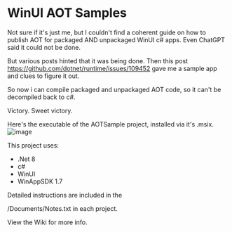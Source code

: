 # WinUI AOT Samples

Not sure if it's just me, but I couldn't find a coherent guide on how to publish AOT for packaged AND unpackaged WinUI c# apps.  Even ChatGPT said it could not be done.  

But various posts hinted that it was being done.  Then this post https://github.com/dotnet/runtime/issues/109452 gave me a sample app and clues to figure it out.  

So now i can compile packaged and unpackaged AOT code, so it can't be decompiled back to c#. 

Victory.  Sweet victory.

Here's the executable of the AOTSample project, installed via it's .msix.
<img alt="image" src="https://github.com/user-attachments/assets/325895d4-ec6c-45ec-9109-0215fc36ef9a" />

This project uses:

- .Net 8
- c#
- WinUI
- WinAppSDK 1.7

Detailed instructions are included in the 

/Documents/Notes.txt in each project.

View the Wiki for more info.

